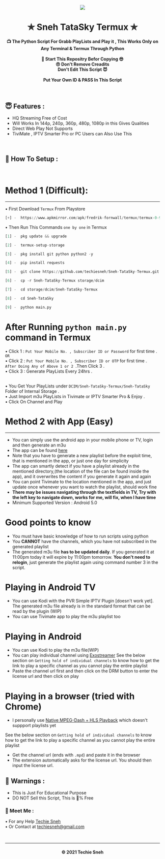<p align="center"><img src="https://p.kindpng.com/picc/s/404-4041763_tata-sky-logo-png-tata-sky-logo-vector.png" ></p>

<h1 align='center'>✯ Sneh TataSky Termux ✯</h1>

<!-- DO NOT EDIT FILE AND ADD YOU NAME HERE AND PUBLISH -->
<!-- © 2021 TechieSneh -->

<h4 align='center'>📺 The Python Script For Grabb PlayLists and Play it , This Works Only on Any Terminal & Termux Through Python <br><br>🌟 Start This Repositry Befor Copying 😎<br>😠 Don't Remove Creadits<br>Don't Edit This Script 😈<br><br>Put Your Own ID & PASS In This Script</h4>
<br>

<h2>😇 Features :</h2>

- HQ Streaming Free of Cost <br>
- Will Works In 144p, 240p, 360p, 480p, 1080p in this Gives Qualities
- Direct Web Play Not Supports
- TiviMate , IPTV Smarter Pro or PC Users can Also Use This 


<br>
<h2>🍁 How To Setup : </h2>
<br>

# Method 1 (Difficult):
<hr>

• First Download ```Termux``` From Playstore <br>

  ```py
  [+] -  https://www.apkmirror.com/apk/fredrik-fornwall/termux/termux-0-95-release/termux-0-95-android-apk-download/download/?forcebaseapk 

  ```

• Then Run This Commands ```one by one``` in Termux <br>

  ```py
  [1] -  pkg update && upgrade
  
  [2] -  termux-setup-storage   

  [3] -  pkg install git python python2 -y
  
  [4] -  pip install requests 
  
  [5] -  git clone https://github.com/techiesneh/Sneh-TataSky-Termux.git

  [6] -  cp -r Sneh-TataSky-Termux storage/dcim

  [7] -  cd storage/dcim/Sneh-TataSky-Termux
  
  [8] -  cd Sneh-TataSky 
  
  [9] -  python main.py

  ```
  
# After Running ```python main.py``` command in Termux 
  
• Click 1 : ```Put Your Mobile No. , Subscriber ID or Password``` for first time . <br>
```OR```<br>
• Click 2 : ```Put Your Mobile No. , Subscriber ID or OTP``` for first time . <br>
```After Doing Any of Above 1 or 2 ```.Then Click 3 .<br>
• Click 3 : Generate PlayLists Every 24hrs .  <br><br>

• You Get Your PlayLists under ```DCIM/Sneh-TataSky-Termux/Sneh-TataSky``` Folder of Internal Storage . <br>
• Just Import m3u PlayLists in Tivimate or IPTV Smarter Pro & Enjoy . <br>
• Click On Channel and Play <br>

# Method 2 with App (Easy)
<hr>

- You can simply use the android app in your mobile phone or TV, login and then generate an m3u
- The app can be found [here](https://github.com/techiesneh/Sneh-TataSky/blob/main/static/app.apk?raw=true)
- Note that you have to generate a new playlist before the exploit time, that is mentioned in the app, or just one day for simplicity
- The app can smartly detect if you have a playlist already in the mentioned directory,(the location of the file can be found inside the app), and it overwrites the content if you generate it again and again
- You can point Tivimate to the location mentioned in the app, and just update once whenever you want to watch the playlist, should work fine
- **There may be issues navigating through the textfields in TV, Try with the left key to navigate down, works for me, will fix, when I have time**
- Minimum Supported Version : Android 5.0

# Good points to know

+ You must have basic knowledge of how to run scripts using python
+ You **CANNOT** have the channels, which you have not subscribed in the generated playlist
+ The generated m3u file **has to be updated daily**.
  If you generated it at 11:00pm today it will expire by 11:00pm tomorrow.
  **You don't need to relogin**, just generate the playlist again using command number 3 in the script.

# Playing in Android TV

+ You can use Kodi with the PVR Simple IPTV Plugin [doesn't work yet]. The generated m3u file already is in the standard format that can be read by the plugin (WIP)
+ You can use Tivimate app to play the m3u playlist too

# Playing in Android 
+ You can use Kodi to play the m3u file(WIP)
+ You can play individual channel using [Exostreamer](https://play.google.com/store/apps/details?id=com.mtdeer.exostreamr) 
See the below section on `Getting hold of individual channels` to know how to get the link to play a specific channel as you cannot play the entire playlist
+ Paste the channel url first and then click on the DRM button to enter the license url and then click on play

# Playing in a browser (tried with Chrome)

+ I personally use [Native MPEG-Dash + HLS Playback](https://chrome.google.com/webstore/detail/native-mpeg-dash-%20-hls-pl/cjfbmleiaobegagekpmlhmaadepdeedn) which doesn't suppport playlists yet

See the below section on `Getting hold of individual channels` to know how to get the link to play a specific channel as you cannot play the entire playlist
+ Get the channel url (ends with ```.mpd```) and paste it in the browser
+ The extension automatically asks for the license url. You should then input the  license url.

<h2>🚸 Warnings :</h2>

- This is Just For Educational Purpose
- DO NOT Sell this Script, This is 💯% Free

<h3>🤗 Meet Me : </h3>

• For any Help [Techie Sneh](https://t.me/techiesneh)<br>
• Or Contact at [techiesneh@gmail.com](mailto:techiesneh@gmail.com)

<br>


---
<h4 align='center'>© 2021 Techie Sneh</h4>

<!-- DO NOT REMOVE THIS CREDIT 🤬 🤬 -->










